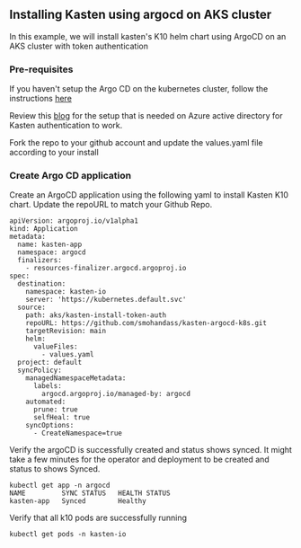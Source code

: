 ## Installing Kasten using argocd on AKS cluster

In this example, we will install kasten's K10 helm chart using ArgoCD on an AKS cluster with token authentication

### Pre-requisites 
If you haven't setup the Argo CD on the kubernetes cluster, follow the instructions [here](https://github.com/smohandass/kasten-argocd-k8s/blob/main/README.md)

Review this [blog](https://www.kasten.io/kubernetes/resources/blog/posts/using-azure-ad-with-kasten-k10-for-authentication-and-authorization) for the setup that is needed on Azure active directory for Kasten authentication to work.

Fork the repo to your github account and update the values.yaml file according to your install

### Create Argo CD application

Create an ArgoCD application using the following yaml to install Kasten K10 chart. Update the repoURL to match your Github Repo.

```
apiVersion: argoproj.io/v1alpha1
kind: Application
metadata:
  name: kasten-app
  namespace: argocd
  finalizers:
    - resources-finalizer.argocd.argoproj.io
spec:
  destination:
    namespace: kasten-io
    server: 'https://kubernetes.default.svc'
  source:
    path: aks/kasten-install-token-auth
    repoURL: https://github.com/smohandass/kasten-argocd-k8s.git
    targetRevision: main
    helm:
      valueFiles:
        - values.yaml 
  project: default
  syncPolicy:
    managedNamespaceMetadata:
      labels:
        argocd.argoproj.io/managed-by: argocd
    automated: 
      prune: true
      selfHeal: true
    syncOptions:
      - CreateNamespace=true
```

Verify the argoCD is successfully created and status shows synced. It might take a few minutes for the operator and deployment to be created and status to shows Synced.

```
kubectl get app -n argocd
NAME         SYNC STATUS   HEALTH STATUS
kasten-app   Synced        Healthy
```

Verify that all k10 pods are successfully running 

```
kubectl get pods -n kasten-io
```
